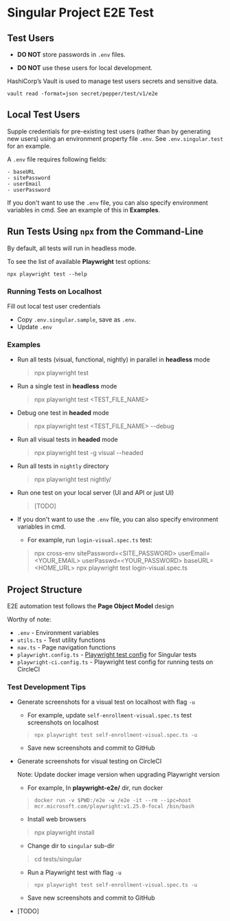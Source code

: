 # Singular Project E2E Test

## Test Users

- **DO NOT** store passwords in `.env` files.

- **DO NOT** use these users for local development.

HashiCorp’s Vault is used to manage test users secrets and sensitive data.
  ```
  vault read -format=json secret/pepper/test/v1/e2e 
  ```

## Local Test Users

Supple credentials for pre-existing test users (rather than by generating new users) using an environment property file `.env`. See `.env.singular.test` for an
example.

A `.env` file requires following fields:
```angular2html
- baseURL
- sitePassword
- userEmail
- userPassword
```

If you don't want to use the `.env` file, you can also specify environment variables in cmd. See an example of this in **Examples**.

## Run Tests Using `npx` from the Command-Line

By default, all tests will run in headless mode.

To see the list of available **Playwright** test options: <div class="text-blue">```npx playwright test --help```</div>

### Running Tests on Localhost

Fill out local test user credentials

- Copy `.env.singular.sample`, save as `.env`.
- Update `.env`

### Examples

* Run all tests (visual, functional, nightly) in parallel in **headless** mode
  > npx playwright test
  
* Run a single test in **headless** mode
  > npx playwright test <TEST_FILE_NAME>

* Debug one test in **headed** mode
  > npx playwright test <TEST_FILE_NAME> --debug

* Run all visual tests in **headed** mode
  > npx playwright test -g visual  --headed

* Run all tests in `nightly` directory
  > npx playwright test nightly/

* Run one test on your local server (UI and API or just UI)
  > [TODO]

* If you don't want to use the `.env` file, you can also specify environment
  variables in cmd.
  * For example, run `login-visual.spec.ts` test:
  > npx cross-env sitePassword=<SITE_PASSWORD> userEmail=<YOUR_EMAIL> userPasswd=<YOUR_PASSWORD> baseURL=<HOME_URL> npx playwright test login-visual.spec.ts


## Project Structure
E2E automation test follows the **Page Object Model** design

Worthy of note:
* `.env`     - Environment variables
* `utils.ts` - Test utility functions
* `nav.ts`   - Page navigation functions
* `playwright.config.ts` - [Playwright test config](https://playwright.dev/docs/test-configuration) for Singular tests
* `playwright-ci.config.ts` - Playwright test config for running tests on CircleCI

### Test Development Tips
- Generate screenshots for a visual test on localhost with flag `-u`
  - For example, update `self-enrollment-visual.spec.ts` test screenshots on localhost
  > `npx playwright test self-enrollment-visual.spec.ts -u`
  - Save new screenshots and commit to GitHub
  

- Generate screenshots for visual testing on CircleCI

   Note: Update docker image version when upgrading Playwright version
  - For example,
  In **playwright-e2e/** dir, run docker
  > `docker run -v $PWD:/e2e -w /e2e -it --rm --ipc=host mcr.microsoft.com/playwright:v1.25.0-focal /bin/bash`
  
  - Install web browsers
  > npx playwright install

  - Change dir to `singular` sub-dir
  > cd tests/singular
  
  - Run a Playwright test with flag `-u`
  > `npx playwright test self-enrollment-visual.spec.ts -u`
  
  - Save new screenshots and commit to GitHub


- [TODO]

